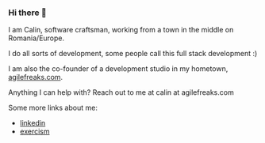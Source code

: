 ### Hi there 👋

<!--
**alexandru-calinoiu/alexandru-calinoiu** is a ✨ _special_ ✨ repository because its `README.md` (this file) appears on your GitHub profile.

Here are some ideas to get you started:
- 🔭 I’m currently working on ...
- 🌱 I’m currently learning ...
- 👯 I’m looking to collaborate on ...
- 🤔 I’m looking for help with ...
- 💬 Ask me about ...
- 📫 How to reach me: ...
- 😄 Pronouns: ...
- ⚡ Fun fact: ...
-->

I am Calin, software craftsman, working from a town in the middle on Romania/Europe.
 
I do all sorts of development, some people call this full stack development :)
 
I am also the co-founder of a development studio in my hometown, [agilefreaks.com](https://agilefreaks.com).
 
Anything I can help with? Reach out to me at calin at agilefreaks.com

Some more links about me:
- [linkedin](https://www.linkedin.com/in/alexandrucalinoiu)
- [exercism](https://exercism.org/profiles/alexandru-calinoiu)
